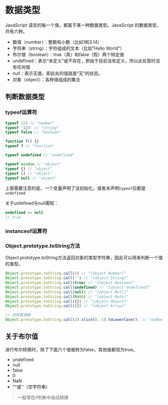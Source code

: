 # 数据类型
JavaScript 语言的每一个值，都属于某一种数据类型。JavaScript 的数据类型，共有六种。

- 数值（number）：整数和小数（比如1和3.14）
- 字符串（string）：字符组成的文本（比如”Hello World”）
- 布尔值（boolean）：true（真）和false（假）两个特定值
- undefined：表示“未定义”或不存在，即由于目前没有定义，所以此处暂时没有任何值
- null：表示无值，即此处的值就是“无”的状态。
- 对象（object）：各种值组成的集合

## 判断数据类型

### typeof运算符
```js
typeof 123 // "number"
typeof '123' // "string"
typeof false // "boolean"

function f() {}
typeof f // "function"

typeof undefined // "undefined"

typeof window // "object"
typeof {} // "object"
typeof [] // "object"
typeof null // "object"
```
上面需要注意的是，一个变量声明了没初始化，或者未声明`typeof`后都是`undefined`

关于unfefined与null需知：
```js
undefined == null
// true
```

### instanceof运算符


### Object.prototype.toString方法
Object.prototype.toString方法返回对象的类型字符串，因此可以用来判断一个值的类型。

```js
Object.prototype.toString.call(2) // "[object Number]"
Object.prototype.toString.call('') // "[object String]"
Object.prototype.toString.call(true) // "[object Boolean]"
Object.prototype.toString.call(undefined) // "[object Undefined]"
Object.prototype.toString.call(null) // "[object Null]"
Object.prototype.toString.call(Math) // "[object Math]"
Object.prototype.toString.call({}) // "[object Object]"
Object.prototype.toString.call([]) // "[object Array]"

// 这样更清晰
Object.prototype.toString.call(2).slice(8,-1).toLowerCase(); // "number"
```

## 关于布尔值
进行布尔转换时，除了下面六个值被转为false，其他值都视为true。

- undefined
- null
- false
- 0
- NaN
- ""或''（空字符串）

> 一般常在if判断中自动转换